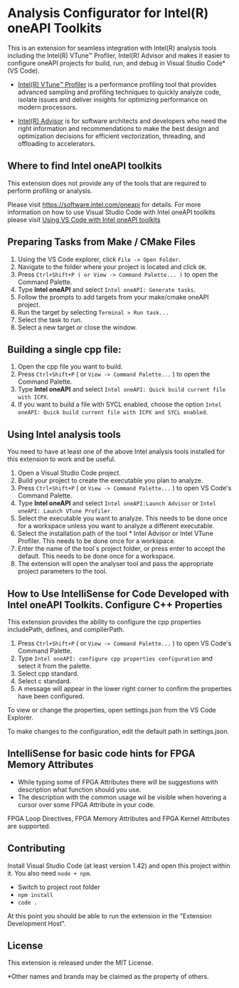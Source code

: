 # Analysis Configurator for Intel(R) oneAPI Toolkits

This is an extension for seamless integration with Intel(R) analysis tools including the Intel(R) VTune™ Profiler, Intel(R) Advisor and makes it easier to configure oneAPI projects for build, run, and debug in Visual Studio Code* (VS Code).


- [Intel(R) VTune™ Profiler](https://software.intel.com/oneapi/vtune-profiler) is a performance profiling tool that provides advanced
    sampling and profiling techniques to quickly analyze code, isolate issues and deliver insights for optimizing performance on modern
    processors.


- [Intel(R) Advisor](https://software.intel.com/oneapi/advisor) is for software architects and developers who need the right
    information and recommendations to make the best design and optimization decisions for efficient vectorization, threading, and
    offloading to accelerators.

## Where to find Intel oneAPI toolkits

This extension does not provide any of the tools that are required to perform profiling or analysis.

Please visit https://software.intel.com/oneapi for details. For more information on how to use Visual Studio Code with Intel oneAPI toolkits please visit [Using VS Code with Intel oneAPI toolkits](https://software.intel.com/content/www/us/en/develop/documentation/using-vs-code-with-intel-oneapi/top.html)



## Preparing Tasks from Make / CMake Files
1.	Using the VS Code explorer, click `File -> Open Folder`.
2.	Navigate to the folder where your project is located and click `OK`.
3.	Press `Ctrl+Shift+P ( or View -> Command Palette... )` to open the Command Palette.
4.	Type **Intel oneAPI** and select `Intel oneAPI: Generate tasks`.
5.	Follow the prompts to add targets from your make/cmake oneAPI project.
6.	Run the target by selecting `Terminal > Run task...`
7.	Select the task to run.
8.	Select a new target or close the window.

## Building a single cpp file:
1. Open the cpp file you want to build.
2. Press `Ctrl+Shift+P` ( or `View -> Command Palette...` ) to open the Command Palette.
3. Type **Intel oneAPI** and select `Intel oneAPI: Quick build current file with ICPX`.
4. If you want to build a file with SYCL enabled, choose the option `Intel oneAPI: Quick build current file with ICPX and SYCL enabled`.


## Using Intel analysis tools
You need to have at least one of the above Intel analysis tools installed for this extension to work and be useful.
1. Open a Visual Studio Code project.
2. Build your project to create the executable you plan to analyze.
3. Press `Ctrl+Shift+P` ( or `View -> Command Palette...` ) to open VS Code's Command Palette.
4. Type **Intel oneAPI** and select `Intel oneAPI:Launch Advisor` or `Intel oneAPI: Launch VTune Profiler`.
5. Select the executable you want to analyze. This needs to be done once for a workspace unless you want to analyze a different executable.
6. Select the installation path of the tool * Intel Advisor or Intel VTune Profiler. This needs to be done once for a workspace.
7. Enter the name of the tool`s project folder, or press enter to accept the default. This needs to be done once for a workspace.
8. The extension will open the analyser tool and pass the appropriate project parameters to the tool.

## How to Use IntelliSense for Code Developed with Intel oneAPI Toolkits. Configure C++ Properties
This extension provides the ability to configure the cpp properties includePath, defines, and compilerPath. 
 1. Press `Ctrl+Shift+P` ( or `View -> Command Palette...` ) to open VS Code's Command Palette. 
 2. Type `Intel oneAPI: configure cpp properties configuration` and select it from the palette.
 3. Select cpp standard.
 4. Select c standard.
 5. A message will appear in the lower right corner to confirm the properties have been configured.

To view or change the properties, open settings.json from the VS Code Explorer.

To make changes to the configuration, edit the default path in settings.json.

## IntelliSense for basic code hints for FPGA Memory Attributes
- While typing some of FPGA Attributes there will be suggestions with description what function should you use.
- The description with the common usage wil be visible when hovering a cursor over some FPGA Attribute in your code.

FPGA Loop Directives, FPGA Memory Attributes and FPGA Kernel Attributes are supported.

## Contributing
Install Visual Studio Code (at least version 1.42) and open this project within it. You also need `node + npm`.
- Switch to project root folder
- `npm install`
- `code .`

At this point you should be able to run the extension in the "Extension Development Host".

## License
This extension is released under the MIT License.

*Other names and brands may be claimed as the property of others.

